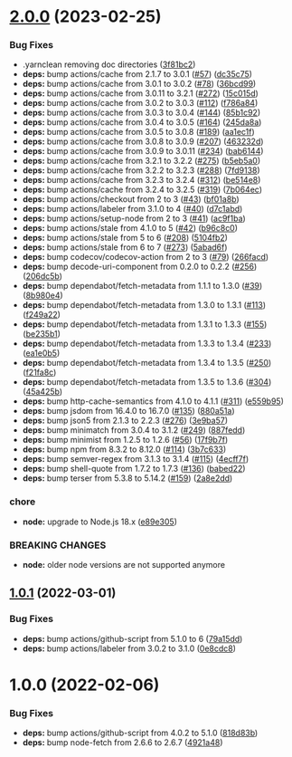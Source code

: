 # [2.0.0](https://github.com/felix-kaestner/decorator/compare/v1.0.1...v2.0.0) (2023-02-25)


### Bug Fixes

* .yarnclean removing doc directories ([3f81bc2](https://github.com/felix-kaestner/decorator/commit/3f81bc2059ea4f34e7a09e2db96aadd8f06a1e98))
* **deps:** bump actions/cache from 2.1.7 to 3.0.1 ([#57](https://github.com/felix-kaestner/decorator/issues/57)) ([dc35c75](https://github.com/felix-kaestner/decorator/commit/dc35c75ce084ada15903979a157d36384334f5af))
* **deps:** bump actions/cache from 3.0.1 to 3.0.2 ([#78](https://github.com/felix-kaestner/decorator/issues/78)) ([36bcd99](https://github.com/felix-kaestner/decorator/commit/36bcd99b522f1ed21f8e6eb42bff7e93cd6f99b5))
* **deps:** bump actions/cache from 3.0.11 to 3.2.1 ([#272](https://github.com/felix-kaestner/decorator/issues/272)) ([15c015d](https://github.com/felix-kaestner/decorator/commit/15c015d7caae450384a65a9f412157d468d1f39b))
* **deps:** bump actions/cache from 3.0.2 to 3.0.3 ([#112](https://github.com/felix-kaestner/decorator/issues/112)) ([f786a84](https://github.com/felix-kaestner/decorator/commit/f786a84793278f3639b937e171a77800c06e0d59))
* **deps:** bump actions/cache from 3.0.3 to 3.0.4 ([#144](https://github.com/felix-kaestner/decorator/issues/144)) ([85b1c92](https://github.com/felix-kaestner/decorator/commit/85b1c9223f92c79149424605ff0df0ff782591b1))
* **deps:** bump actions/cache from 3.0.4 to 3.0.5 ([#164](https://github.com/felix-kaestner/decorator/issues/164)) ([245da8a](https://github.com/felix-kaestner/decorator/commit/245da8a8671cf080a04d7da8d960af0921eb460c))
* **deps:** bump actions/cache from 3.0.5 to 3.0.8 ([#189](https://github.com/felix-kaestner/decorator/issues/189)) ([aa1ec1f](https://github.com/felix-kaestner/decorator/commit/aa1ec1f8d9fc941c5fa19d3c75d3911e83301a05))
* **deps:** bump actions/cache from 3.0.8 to 3.0.9 ([#207](https://github.com/felix-kaestner/decorator/issues/207)) ([463232d](https://github.com/felix-kaestner/decorator/commit/463232d7b04352ae6fd6bb6020068712424b70f0))
* **deps:** bump actions/cache from 3.0.9 to 3.0.11 ([#234](https://github.com/felix-kaestner/decorator/issues/234)) ([bab6144](https://github.com/felix-kaestner/decorator/commit/bab6144354182c03d3495e51fc4c642c49a6c6d1))
* **deps:** bump actions/cache from 3.2.1 to 3.2.2 ([#275](https://github.com/felix-kaestner/decorator/issues/275)) ([b5eb5a0](https://github.com/felix-kaestner/decorator/commit/b5eb5a0e4ae77ed98718fdc248c5ebf4b1bfa18b))
* **deps:** bump actions/cache from 3.2.2 to 3.2.3 ([#288](https://github.com/felix-kaestner/decorator/issues/288)) ([7fd9138](https://github.com/felix-kaestner/decorator/commit/7fd91383973a84792eb101bac576bef556361609))
* **deps:** bump actions/cache from 3.2.3 to 3.2.4 ([#312](https://github.com/felix-kaestner/decorator/issues/312)) ([be514e8](https://github.com/felix-kaestner/decorator/commit/be514e8e6bb0b1a192b9c6520d2abe4244a3bdc9))
* **deps:** bump actions/cache from 3.2.4 to 3.2.5 ([#319](https://github.com/felix-kaestner/decorator/issues/319)) ([7b064ec](https://github.com/felix-kaestner/decorator/commit/7b064ecc68dfcddaa7bec6d0760849543b64517b))
* **deps:** bump actions/checkout from 2 to 3 ([#43](https://github.com/felix-kaestner/decorator/issues/43)) ([bf01a8b](https://github.com/felix-kaestner/decorator/commit/bf01a8b880f785cfc87ea36b2e61ed6dc26d7543))
* **deps:** bump actions/labeler from 3.1.0 to 4 ([#40](https://github.com/felix-kaestner/decorator/issues/40)) ([d7c1abd](https://github.com/felix-kaestner/decorator/commit/d7c1abda8f008b917a7f7adc9c033fbbdfabfb85))
* **deps:** bump actions/setup-node from 2 to 3 ([#41](https://github.com/felix-kaestner/decorator/issues/41)) ([ac9f1ba](https://github.com/felix-kaestner/decorator/commit/ac9f1ba477b1648792572a22964309a9a0b7129b))
* **deps:** bump actions/stale from 4.1.0 to 5 ([#42](https://github.com/felix-kaestner/decorator/issues/42)) ([b96c8c0](https://github.com/felix-kaestner/decorator/commit/b96c8c06292a21aeb12ef174e975f9289448adae))
* **deps:** bump actions/stale from 5 to 6 ([#208](https://github.com/felix-kaestner/decorator/issues/208)) ([5104fb2](https://github.com/felix-kaestner/decorator/commit/5104fb2dec08bd1ebf557a08d62348b8f18561e7))
* **deps:** bump actions/stale from 6 to 7 ([#273](https://github.com/felix-kaestner/decorator/issues/273)) ([5abad6f](https://github.com/felix-kaestner/decorator/commit/5abad6f0732704434fd726b65aff892bf098ead1))
* **deps:** bump codecov/codecov-action from 2 to 3 ([#79](https://github.com/felix-kaestner/decorator/issues/79)) ([266facd](https://github.com/felix-kaestner/decorator/commit/266facddbbc2c90169d352cafe2d9c046ee57816))
* **deps:** bump decode-uri-component from 0.2.0 to 0.2.2 ([#256](https://github.com/felix-kaestner/decorator/issues/256)) ([206dc5b](https://github.com/felix-kaestner/decorator/commit/206dc5b9842e79222859529178cc19dd60ba432f))
* **deps:** bump dependabot/fetch-metadata from 1.1.1 to 1.3.0 ([#39](https://github.com/felix-kaestner/decorator/issues/39)) ([8b980e4](https://github.com/felix-kaestner/decorator/commit/8b980e4505e7a1b7e8bf02139f649374889f0764))
* **deps:** bump dependabot/fetch-metadata from 1.3.0 to 1.3.1 ([#113](https://github.com/felix-kaestner/decorator/issues/113)) ([f249a22](https://github.com/felix-kaestner/decorator/commit/f249a222f5296b9f2f6a90a478609ba5432b2f1d))
* **deps:** bump dependabot/fetch-metadata from 1.3.1 to 1.3.3 ([#155](https://github.com/felix-kaestner/decorator/issues/155)) ([be235b1](https://github.com/felix-kaestner/decorator/commit/be235b1e826b8cffce9ffffb16a1af285bd42777))
* **deps:** bump dependabot/fetch-metadata from 1.3.3 to 1.3.4 ([#233](https://github.com/felix-kaestner/decorator/issues/233)) ([ea1e0b5](https://github.com/felix-kaestner/decorator/commit/ea1e0b5cf6c93516083e2839ea30748c87bde674))
* **deps:** bump dependabot/fetch-metadata from 1.3.4 to 1.3.5 ([#250](https://github.com/felix-kaestner/decorator/issues/250)) ([f21fa8c](https://github.com/felix-kaestner/decorator/commit/f21fa8caafbf542ab3a3edf415e3d2bde1331022))
* **deps:** bump dependabot/fetch-metadata from 1.3.5 to 1.3.6 ([#304](https://github.com/felix-kaestner/decorator/issues/304)) ([45a425b](https://github.com/felix-kaestner/decorator/commit/45a425bc149fc8afd6409f10abfce6b7502f12f4))
* **deps:** bump http-cache-semantics from 4.1.0 to 4.1.1 ([#311](https://github.com/felix-kaestner/decorator/issues/311)) ([e559b95](https://github.com/felix-kaestner/decorator/commit/e559b951e3d2eceea3ab4e5104b3bd5f29e9e35b))
* **deps:** bump jsdom from 16.4.0 to 16.7.0 ([#135](https://github.com/felix-kaestner/decorator/issues/135)) ([880a51a](https://github.com/felix-kaestner/decorator/commit/880a51aca36d7470d675722939556716a09e3e87))
* **deps:** bump json5 from 2.1.3 to 2.2.3 ([#276](https://github.com/felix-kaestner/decorator/issues/276)) ([3e9ba57](https://github.com/felix-kaestner/decorator/commit/3e9ba57fce54992a6ac8f22da00be014c19d2941))
* **deps:** bump minimatch from 3.0.4 to 3.1.2 ([#249](https://github.com/felix-kaestner/decorator/issues/249)) ([887fedd](https://github.com/felix-kaestner/decorator/commit/887fedd8dbfde58f654e5541849ee7aebd0aec7a))
* **deps:** bump minimist from 1.2.5 to 1.2.6 ([#56](https://github.com/felix-kaestner/decorator/issues/56)) ([17f9b7f](https://github.com/felix-kaestner/decorator/commit/17f9b7faca14392d71693f176776e7e02720b1fb))
* **deps:** bump npm from 8.3.2 to 8.12.0 ([#114](https://github.com/felix-kaestner/decorator/issues/114)) ([3b7c633](https://github.com/felix-kaestner/decorator/commit/3b7c63365acd5fad4ea5757a626cfb95dec95e6d))
* **deps:** bump semver-regex from 3.1.3 to 3.1.4 ([#115](https://github.com/felix-kaestner/decorator/issues/115)) ([4ecff7f](https://github.com/felix-kaestner/decorator/commit/4ecff7ffc40deb6e88a0c32dc3d92d2f2a3628bd))
* **deps:** bump shell-quote from 1.7.2 to 1.7.3 ([#136](https://github.com/felix-kaestner/decorator/issues/136)) ([babed22](https://github.com/felix-kaestner/decorator/commit/babed22e05aed42ac6ef093838ab59d5b859be26))
* **deps:** bump terser from 5.3.8 to 5.14.2 ([#159](https://github.com/felix-kaestner/decorator/issues/159)) ([2a8e2dd](https://github.com/felix-kaestner/decorator/commit/2a8e2ddaacdebefa0dea11abcc7169fea96a9dd2))


### chore

* **node:** upgrade to Node.js 18.x ([e89e305](https://github.com/felix-kaestner/decorator/commit/e89e305e2744d7543019da90a00fc871acea273f))


### BREAKING CHANGES

* **node:** older node versions are not supported anymore

## [1.0.1](https://github.com/felix-kaestner/decorator/compare/v1.0.0...v1.0.1) (2022-03-01)


### Bug Fixes

* **deps:** bump actions/github-script from 5.1.0 to 6 ([79a15dd](https://github.com/felix-kaestner/decorator/commit/79a15dd6e596c8e6309ee06ad50f42250b91ba32))
* **deps:** bump actions/labeler from 3.0.2 to 3.1.0 ([0e8cdc8](https://github.com/felix-kaestner/decorator/commit/0e8cdc8d3322f82314f4a4948ebaa361f3d6a279))

# 1.0.0 (2022-02-06)

### Bug Fixes

- **deps:** bump actions/github-script from 4.0.2 to 5.1.0 ([818d83b](https://github.com/felix-kaestner/decorator/commit/818d83b333766b54328ec4fcd68152f6018732b2))
- **deps:** bump node-fetch from 2.6.6 to 2.6.7 ([4921a48](https://github.com/felix-kaestner/decorator/commit/4921a48800cc4fa303c4246f5e212a4bd2ceb877))
